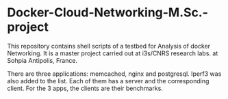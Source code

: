 # Docker-Cloud-Networking-M.Sc.-project
This repository contains shell scripts of a testbed for Analysis of docker Networking. It is a master project carried out at i3s/CNRS research labs. at Sohpia Antipolis, France.

There are three applications: memcached, nginx and postgresql. Iperf3 was also added to the list. Each of them has a server and the corresponding client. For the 3 apps, the clients are their benchmarks.  
